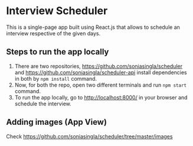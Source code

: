 # Interview Scheduler

This is a single-page app built using React.js that allows to schedule an interview respective of the given days.

## Steps to run the app locally
1. There are two repositories, <https://github.com/soniasingla/scheduler> and <https://github.com/soniasingla/scheduler-api> install dependencies in both by `npm install` command.
2. Now, for both the repo, open two different terminals and run `npm start` command.
3. To run the app locally, go to <http://localhost:8000/> in your browser and schedule the interview.

## Adding images (App View)
Check <https://github.com/soniasingla/scheduler/tree/master/images>
